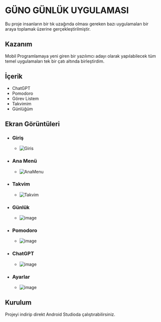 # GÜNO GÜNLÜK UYGULAMASI

Bu proje insanların bir tık uzağında olması gereken bazı uygulamaları bir araya toplamak üzerine gerçekleştirilmiştir.

## Kazanım
Mobil Programlamaya yeni giren bir yazılımcı adayı olarak yapılabilecek tüm temel uygulamaları tek bir çatı altında birleştirdim.



## İçerik
 - ChatGPT
 - Pomodoro
 - Görev Listem
 - Takvimim
 - Günlüğüm




## Ekran Görüntüleri
- ### Giriş
  * ![Giris](https://github.com/user-attachments/assets/373d166b-5e4c-4f9f-9ce8-b0277e6cf587)

- ### Ana Menü
  * ![AnaMenu](https://github.com/user-attachments/assets/3c1ed810-10f4-4381-86b1-19afdcec5fc9)

- ### Takvim
  * ![Takvim](https://github.com/user-attachments/assets/18cb00da-5d6a-497c-9e58-6b2e8a0c88b4)
   
- ### Günlük
  * ![image](https://github.com/user-attachments/assets/1b111eb9-9f5f-4baf-910a-6fe4ea9960b6)

- ### Pomodoro
  * ![image](https://github.com/user-attachments/assets/e4ed0177-8e72-441f-b650-407073acdb1a)

- ### ChatGPT
  * ![image](https://github.com/user-attachments/assets/7e1b18f3-21f9-49f5-8675-bf542cee3895)

- ### Ayarlar
   * ![image](https://github.com/user-attachments/assets/390f8afb-ce23-4add-a688-7bcaa6bf7cf2)







## Kurulum
Projeyi indirip  direkt Android Studioda çalıştırabilirsiniz.
